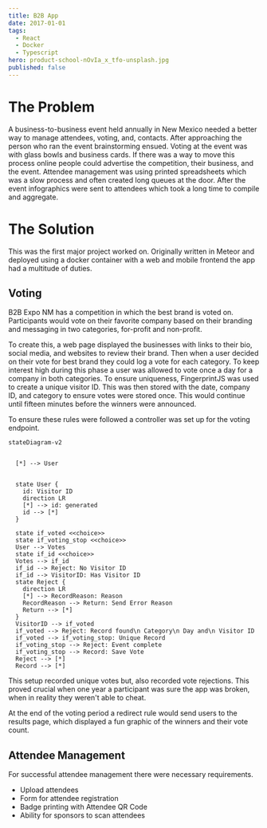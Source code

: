 ```yaml
---
title: B2B App
date: 2017-01-01
tags:
  - React
  - Docker
  - Typescript
hero: product-school-nOvIa_x_tfo-unsplash.jpg
published: false
---
```



# The Problem

A business-to-business event held annually in New Mexico needed a better way to manage attendees, voting, and, contacts. After approaching the person who ran the event brainstorming ensued. Voting at the event was with glass bowls and business cards. If there was a way to move this process online people could advertise the competition, their business, and the event. Attendee management was using printed spreadsheets which was a slow process and often created long queues at the door. After the event infographics were sent to attendees which took a long time to compile and aggregate.



# The Solution


This was the first major project worked on. Originally written in Meteor and deployed using a docker container with a web and mobile frontend the app had a multitude of duties.

## Voting

B2B Expo NM has a competition in which the best brand is voted on. Participants would vote on their favorite company based on their branding and messaging in two categories, for-profit and non-profit.

To create this, a web page displayed the businesses with links to their bio, social media, and websites to review their brand. Then when a user decided on their vote for best brand they could log a vote for each category. 
To keep interest high during this phase a user was allowed to vote once a day for a company in both categories. To ensure uniqueness, FingerprintJS was used to create a unique visitor ID. This was then stored with the date, company ID, and category to ensure votes were stored once. This would continue until fifteen minutes before the winners were announced.

To ensure these rules were followed a controller was set up for the voting endpoint. 


```mermaid
stateDiagram-v2
  

  [*] --> User


  state User {
    id: Visitor ID 
    direction LR
    [*] --> id: generated
    id --> [*]
  }
  
  state if_voted <<choice>>
  state if_voting_stop <<choice>>
  User --> Votes
  state if_id <<choice>>
  Votes --> if_id
  if_id --> Reject: No Visitor ID
  if_id --> VisitorID: Has Visitor ID
  state Reject {
    direction LR
    [*] --> RecordReason: Reason
    RecordReason --> Return: Send Error Reason
    Return --> [*]
  }
  VisitorID --> if_voted
  if_voted --> Reject: Record found\n Category\n Day and\n Visitor ID
  if_voted --> if_voting_stop: Unique Record
  if_voting_stop --> Reject: Event complete
  if_voting_stop --> Record: Save Vote
  Reject --> [*]
  Record --> [*]
```

This setup recorded unique votes but, also recorded vote rejections. This proved crucial when one year a participant was sure the app was broken, when in reality they weren't able to cheat.

At the end of the voting period a redirect rule would send users to the results page, which displayed a fun graphic of the winners and their vote count.

## Attendee Management

For successful attendee management there were necessary requirements.

- Upload attendees
- Form for attendee registration
- Badge printing with Attendee QR Code
- Ability for sponsors to scan attendees
